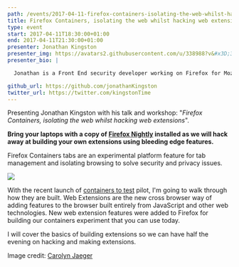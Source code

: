 ```yaml
---
path: /events/2017-04-11-firefox-containers-isolating-the-web-whilst-hacking-web-extensions/
title: Firefox Containers, isolating the web whilst hacking web extensions
type: event
start: 2017-04-11T18:30:00+01:00
end: 2017-04-11T21:30:00+01:00
presenter: Jonathan Kingston
presenter_img: https://avatars2.githubusercontent.com/u/338988?v&#x3D;3&amp;s&#x3D;460
presenter_bio: |

  Jonathan is a Front End security developer working on Firefox for Mozilla

github_url: https://github.com/jonathanKingston
twitter_url: https://twitter.com/kingstonTime
---
```


Presenting Jonathan Kingston with his talk and workshop: "_Firefox Containers,
isolating the web whilst hacking web extensions_".

**Bring your laptops with a copy of [Firefox
Nightly](https://www.mozilla.org/en-US/firefox/nightly/all/) installed as we
will hack away at building your own extensions using bleeding edge features.**

Firefox Containers tabs are an experimental platform feature for tab management
and isolating browsing to solve security and privacy issues.

<img class="responsive-img"
src="https://secure.meetupstatic.com/photos/event/4/7/d/3/600_459858387.jpeg" />

With the recent launch of [containers to
test](https://testpilot.firefox.com/experiments/containers) pilot, I'm going to
walk through how they are built.  Web Extensions are the new cross browser way
of adding features to the browser built entirely from JavaScript and other web
technologies.  New web extension features were added to Firefox for building our
containers experiment that you can use today.

I will cover the basics of building extensions so we can have half the evening
on hacking and making extensions.

Image credit: [Carolyn Jaeger](https://twitter.com/Cejaeger)
